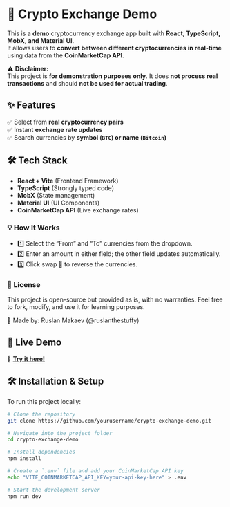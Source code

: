 # 🚀 Crypto Exchange Demo

This is a **demo** cryptocurrency exchange app built with **React, TypeScript, MobX, and Material UI**.  
It allows users to **convert between different cryptocurrencies in real-time** using data from the **CoinMarketCap API**.

⚠️ **Disclaimer:**  
This project is **for demonstration purposes only**. It does **not process real transactions** and should **not be used for actual trading**.

## ✨ Features
✅ Select from **real cryptocurrency pairs**  
✅ Instant **exchange rate updates**  
✅ Search currencies by **symbol (`BTC`) or name (`Bitcoin`)**

## 🛠️ Tech Stack
- **React + Vite** (Frontend Framework)
- **TypeScript** (Strongly typed code)
- **MobX** (State management)
- **Material UI** (UI Components)
- **CoinMarketCap API** (Live exchange rates)

### 💡 How It Works
- 1️⃣ Select the “From” and “To” currencies from the dropdown.
- 2️⃣ Enter an amount in either field; the other field updates automatically.
- 3️⃣ Click swap 🔄 to reverse the currencies.

### 📜 License

This project is open-source but provided as is, with no warranties.
Feel free to fork, modify, and use it for learning purposes.

📌 Made by: Ruslan Makaev (@ruslanthestuffy)

## 🚀 Live Demo
🔗 **[Try it here!](https://crypto-exchange-demo-only.netlify.app/)**

## 🛠️ Installation & Setup
To run this project locally:
```sh
# Clone the repository
git clone https://github.com/yourusername/crypto-exchange-demo.git

# Navigate into the project folder
cd crypto-exchange-demo

# Install dependencies
npm install

# Create a `.env` file and add your CoinMarketCap API key
echo "VITE_COINMARKETCAP_API_KEY=your-api-key-here" > .env

# Start the development server
npm run dev
```